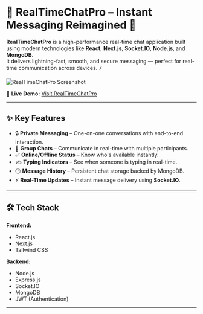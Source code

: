 # 💬 RealTimeChatPro – Instant Messaging Reimagined 🚀

**RealTimeChatPro** is a high-performance real-time chat application built using modern technologies like **React**, **Next.js**, **Socket.IO**, **Node.js**, and **MongoDB**.  
It delivers lightning-fast, smooth, and secure messaging — perfect for real-time communication across devices. ⚡

![RealTimeChatPro Screenshot](https://i.ibb.co/MkrYs9XT/Screenshot-2025-07-28-002211.png)

🔗 **Live Demo:** [Visit RealTimeChatPro](https://real-time-chat-app-pi-five.vercel.app/)

---

## ✨ Key Features

- 🔒 **Private Messaging** – One-on-one conversations with end-to-end interaction.
- 👥 **Group Chats** – Communicate in real-time with multiple participants.
- ✅ **Online/Offline Status** – Know who's available instantly.
- ✍️ **Typing Indicators** – See when someone is typing in real-time.
- 🕒 **Message History** – Persistent chat storage backed by MongoDB.
- ⚡ **Real-Time Updates** – Instant message delivery using **Socket.IO**.

---

## 🛠️ Tech Stack

**Frontend:**  
- React.js  
- Next.js  
- Tailwind CSS  

**Backend:**  
- Node.js  
- Express.js  
- Socket.IO  
- MongoDB  
- JWT (Authentication)

---


